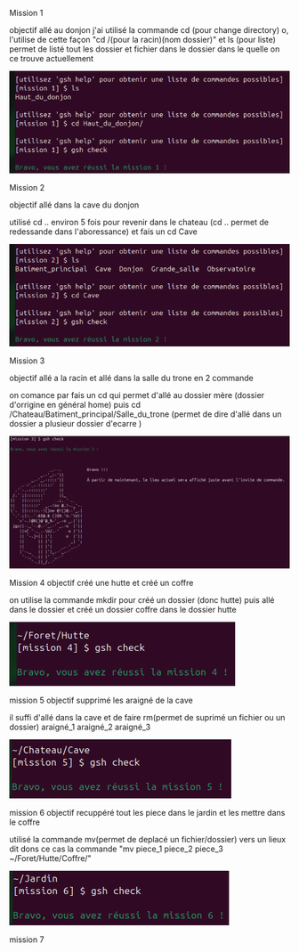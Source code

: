 Mission 1

objectif allé au donjon
j'ai utilisé la commande cd (pour change directory) o, l'utilise de cette façon "cd /(pour la racin)(nom dossier)"
et ls (pour liste) permet de listé tout les dossier et fichier dans le dossier dans le quelle on ce trouve actuellement

![mission 1 complet](https://github.com/poketoto45/eval_linux/blob/main/image/mission1.png)


Mission 2 

objectif allé dans la cave du donjon

utilisé cd .. environ 5 fois pour revenir dans le chateau (cd .. permet de redessande dans l'aboressance) et fais un cd Cave

![mission 2 complet](https://github.com/poketoto45/eval_linux/blob/main/image/mission2.png)


Mission 3

objectif allé a la racin et allé dans la salle du trone en 2 commande

on comance par fais un cd qui permet d'allé au dossier mère (dossier d'orrigine en général home) puis cd /Chateau/Batiment_principal/Salle_du_trone (permet de dire d'allé dans un dossier a plusieur dossier d'ecarre )

![mission 3 complet](https://github.com/poketoto45/eval_linux/blob/main/image/mission3.png)

Mission 4
objectif créé une hutte et créé un coffre 

on utilise la commande mkdir pour créé un dossier (donc hutte) puis allé dans le dossier et créé un dossier coffre dans le dossier hutte

![mission 4 complet](https://github.com/poketoto45/eval_linux/blob/main/image/mission4.png)

mission 5
objectif supprimé les araigné de la cave

il suffi d'allé dans la cave et de faire rm(permet de suprimé un fichier ou un dossier) araigné_1 araigné_2 araigné_3

![mission 5 complet](https://github.com/poketoto45/eval_linux/blob/main/image/mission5.png)

mission 6
objectif recuppéré tout les piece dans le jardin et les mettre dans le coffre

utilisé la commande mv(permet de deplacé un fichier/dossier) vers un lieux dit dons ce cas la commande "mv piece_1 piece_2 piece_3 ~/Foret/Hutte/Coffre/"

![mission 6 complet](https://github.com/poketoto45/eval_linux/blob/main/image/mission6.png)

mission 7

